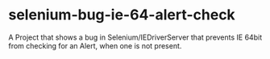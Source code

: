# selenium-bug-ie-64-alert-check
A Project that shows a bug in Selenium/IEDriverServer that prevents IE 64bit from checking for an Alert, when one is not present.
